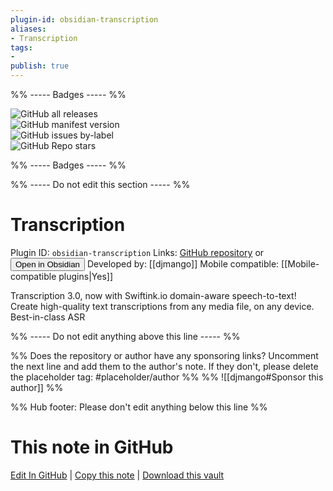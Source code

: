 ```yaml
---
plugin-id: obsidian-transcription
aliases:
- Transcription
tags: 
- 
publish: true
---
```


%% ----- Badges ----- %%

![GitHub all releases](https://img.shields.io/github/downloads/djmango/obsidian-transcription/total?color=573E7A&logo=github&style=for-the-badge)   
![GitHub manifest version](https://img.shields.io/github/manifest-json/v/djmango/obsidian-transcription?color=573E7A&logo=github&style=for-the-badge)   
![GitHub issues by-label](https://img.shields.io/github/issues/djmango/obsidian-transcription/help%20wanted?color=573E7A&logo=github&style=for-the-badge)   
![GitHub Repo stars](https://img.shields.io/github/stars/djmango/obsidian-transcription?color=573E7A&logo=github&style=for-the-badge)

%% ----- Badges ----- %%

%% ----- Do not edit this section ----- %%

# Transcription

Plugin ID: `obsidian-transcription`
Links: [GitHub repository](https://github.com/djmango/obsidian-transcription) or [<button id=HH>Open in Obsidian</button>](obsidian://show-plugin?id=obsidian-transcription)
Developed by: [[djmango]]
Mobile compatible: [[Mobile-compatible plugins|Yes]]

Transcription 3.0, now with Swiftink.io domain-aware speech-to-text! Create high-quality text transcriptions from any media file, on any device. Best-in-class ASR

%% ----- Do not edit anything above this line ----- %% 

%% Does the repository or author have any sponsoring links? Uncomment the next line and add them to the author's note. If they don't, please delete the placeholder tag: #placeholder/author %%
%% ![[djmango#Sponsor this author]] %%

%% Hub footer: Please don't edit anything below this line %%

# This note in GitHub

<span class="git-footer">[Edit In GitHub](https://github.dev/obsidian-community/obsidian-hub/blob/main/02%20-%20Community%20Expansions/02.05%20All%20Community%20Expansions/Plugins/obsidian-transcription.md "git-hub-edit-note") | [Copy this note](https://raw.githubusercontent.com/obsidian-community/obsidian-hub/main/02%20-%20Community%20Expansions/02.05%20All%20Community%20Expansions/Plugins/obsidian-transcription.md "git-hub-copy-note") | [Download this vault](https://github.com/obsidian-community/obsidian-hub/archive/refs/heads/main.zip "git-hub-download-vault") </span>
